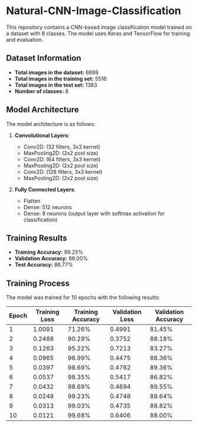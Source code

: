 # Natural-CNN-Image-Classification

This repository contains a CNN-based image classification model trained on a dataset with 8 classes. The model uses Keras and TensorFlow for training and evaluation.

## Dataset Information

- **Total images in the dataset:** 6899
- **Total images in the training set:** 5516
- **Total images in the test set:** 1383
- **Number of classes:** 8

## Model Architecture

The model architecture is as follows:

1. **Convolutional Layers**:
   - Conv2D: (32 filters, 3x3 kernel)
   - MaxPooling2D: (2x2 pool size)
   - Conv2D: (64 filters, 3x3 kernel)
   - MaxPooling2D: (2x2 pool size)
   - Conv2D: (128 filters, 3x3 kernel)
   - MaxPooling2D: (2x2 pool size)

2. **Fully Connected Layers**:
   - Flatten
   - Dense: 512 neurons
   - Dense: 8 neurons (output layer with softmax activation for classification)


## Training Results

- **Training Accuracy:** 99.25%
- **Validation Accuracy:** 88.00%
- **Test Accuracy:** 86.77%

## Training Process

The model was trained for 10 epochs with the following results:

| Epoch | Training Loss | Training Accuracy | Validation Loss | Validation Accuracy |
|-------|---------------|-------------------|-----------------|---------------------|
| 1     | 1.0091        | 71.26%            | 0.4991          | 81.45%              |
| 2     | 0.2488        | 90.29%            | 0.3752          | 88.18%              |
| 3     | 0.1263        | 95.22%            | 0.7213          | 83.27%              |
| 4     | 0.0965        | 96.99%            | 0.4475          | 88.36%              |
| 5     | 0.0397        | 98.69%            | 0.4762          | 89.36%              |
| 6     | 0.0537        | 98.35%            | 0.5417          | 86.82%              |
| 7     | 0.0432        | 98.69%            | 0.4694          | 89.55%              |
| 8     | 0.0248        | 99.23%            | 0.4748          | 88.64%              |
| 9     | 0.0313        | 99.03%            | 0.4735          | 88.82%              |
| 10    | 0.0121        | 99.68%            | 0.6406          | 88.00%              |


